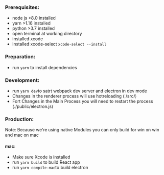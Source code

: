 ### Prerequisites:

- node js >8.0 installed
- yarn >1.16 installed
- python >3.7 installed
- open terminal at working directory
- installed xcode
- installed xcode-select `xcode-select --install`

### Preparation:
 - run `yarn` to install dependencies

### Development:
 - run `yarn dev`to satrt webpack dev server and electron in dev mode
 - Changes in the renderer process will use hotreloading (./src/)
 - Fort Changes in the Main Process you will need to restart the process (./public/electron.js)

### Production:
 Note: Because we're using native Modules you can only build for win on win and mac on mac

 #### mac:
 - Make sure Xcode is installed
 - run `yarn build` to build React app
 - run `yarn compile-mac`to build electron


